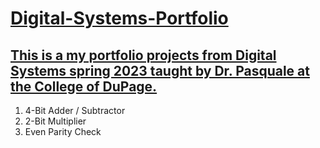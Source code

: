 <h1><u>Digital-Systems-Portfolio</u></h1>
<h2><u>This is a my portfolio projects from Digital Systems spring 2023 taught by Dr. Pasquale at the College of DuPage.</u></h2>
<ol>
<li>4-Bit Adder / Subtractor</li>
<li>2-Bit Multiplier</li>
<li>Even Parity Check</li>
</ol>
